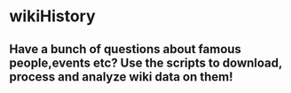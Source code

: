 # wikiHistory


## Have a bunch of questions about famous people,events etc? Use the scripts to download, process and analyze wiki data on them!
